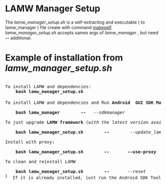 # LAMW Manager Setup

<p>
	The <em>lamw_manager_setup.sh</em> is a  self-extracting and executable ( to lamw_manager ) file create with command <a href="https://makeself.io">makeself</a>.  
<em>lamw_manager_setup.sh</em> accepts sames args of <em>lamw_manager</em> , but need <strong>--</strong> additional.
</p>

Example of installation from *lamw_manager_setup.sh*
===
<pre> 
To install LAMW and dependencies:
	<strong>bash lamw_manager_setup.sh</strong>
	<br>To install LAMW and dependencies and Run <strong>Android  GUI SDK Manager</strong><sup>1</sup></br>
	<strong>bash lamw_manager</strong>        <strong>--</strong>	<em>--sdkmanager</em>
<br>To just upgrade <strong>LAMW framework</strong> <em>(with the latest version available in git)</em></br>
	<strong>bash lamw_manager_setup.sh</strong>        <strong>--</strong>        <em>--update_lamw</em>
<br>Install with proxy:</br>
	<strong>bash lamw_manager_setup.sh        --       --use-proxy	--server</strong> <em>10.0.16.1</em>	<strong>--port</strong>	<em>3128</em> 
<br>To clean and reinstall LAMW</br>
	<strong>bash lamw_manager_setup.sh</strong>        <strong>--</strong>      <em> --reset</em>
<sup>1</sup>  If it is already installed, just run the Android SDK Tools
</pre>
